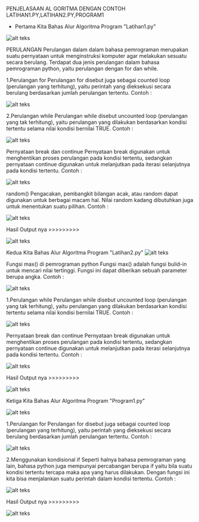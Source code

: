 PENJELASAAN AL GORITMA DENGAN CONTOH LATIHAN1.PY,LATIHAN2.PY,PROGRAM1
- Pertama Kita Bahas Alur Algoritma Program "Latihan1.py"


![alt teks](1.png)

PERULANGAN Perulangan dalam dalam bahasa pemrograman merupakan suatu pernyataan untuk menginstruksi komputer agar melakukan sesuatu secara berulang. Terdapat dua jenis perulangan dalam bahasa pemrograman python, yaitu perulangan dengan for dan while.

1.Perulangan for
Perulangan for disebut juga sebagai counted loop (perulangan yang terhitung), yaitu perintah yang dieksekusi secara berulang berdasarkan jumlah perulangan tertentu. Contoh :


![alt teks](2.png)

2.Perulangan while
Perulangan while disebut uncounted loop (perulangan yang tak terhitung), yaitu perulangan yang dilakukan berdasarkan kondisi tertentu selama nilai kondisi bernilai TRUE. Contoh :


![alt teks](3.png)

Pernyataan break dan continue Pernyataan break digunakan untuk menghentikan proses perulangan pada kondisi tertentu, sedangkan pernyataan continue digunakan untuk melanjutkan pada iterasi selanjutnya pada kondisi tertentu. Contoh :


![alt teks](4.png)


random() Pengacakan, pembangkit bilangan acak, atau random dapat digunakan untuk berbagai macam hal. Nilai random kadang dibutuhkan juga untuk menentukan suatu pilihan. Contoh :

![alt teks](5.png)

Hasil Output nya >>>>>>>>>

![alt teks](6.png)

Kedua Kita Bahas Alur Algoritma Program "Latihan2.py"
![alt teks](7.png)

Fungsi max() di pemrograman python Fungsi max() adalah fungsi bulid-in untuk mencari nilai tertinggi. Fungsi ini dapat diberikan sebuah parameter berupa angka. Contoh :

![alt teks](8.png)

1.Perulangan while
Perulangan while disebut uncounted loop (perulangan yang tak terhitung), yaitu perulangan yang dilakukan berdasarkan kondisi tertentu selama nilai kondisi bernilai TRUE. Contoh :

![alt teks](9.png)

Pernyataan break dan continue Pernyataan break digunakan untuk menghentikan proses perulangan pada kondisi tertentu, sedangkan pernyataan continue digunakan untuk melanjutkan pada iterasi selanjutnya pada kondisi tertentu. Contoh :

![alt teks](10.png)


Hasil Output nya >>>>>>>>>

![alt teks](11.png)


Ketiga Kita Bahas Alur Algoritma Program "Program1.py"


![alt teks](12.png)

1.Perulangan for
Perulangan for disebut juga sebagai counted loop (perulangan yang terhitung), yaitu perintah yang dieksekusi secara berulang berdasarkan jumlah perulangan tertentu. Contoh :


![alt teks](13.png)

2.Menggunakan kondisional if
Seperti halnya bahasa pemrograman yang lain, bahasa python juga mempunyai percabangan berupa if yaitu bila suatu kondisi tertentu tercapa maka apa yang harus dilakukan. Dengan fungsi ini kita bisa menjalankan suatu perintah dalam kondisi tertentu. Contoh :


![alt teks](14.png)


Hasil Output nya >>>>>>>>>


![alt teks](15.png)


